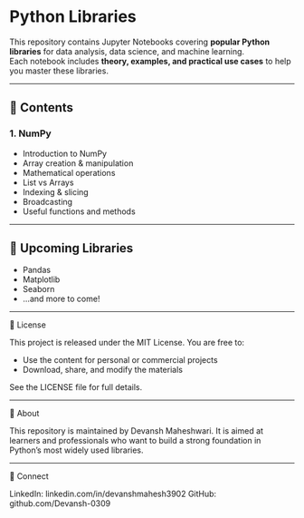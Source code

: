 # Python Libraries

This repository contains Jupyter Notebooks covering **popular Python libraries** for data analysis, data science, and machine learning.  
Each notebook includes **theory, examples, and practical use cases** to help you master these libraries.

---

## 📂 Contents

### 1. NumPy
- Introduction to NumPy
- Array creation & manipulation
- Mathematical operations
- List vs Arrays
- Indexing & slicing
- Broadcasting
- Useful functions and methods

---

## 📌 Upcoming Libraries
- Pandas
- Matplotlib
- Seaborn
- ...and more to come!

---

📜 License

This project is released under the MIT License.
You are free to:

- Use the content for personal or commercial projects
- Download, share, and modify the materials

See the LICENSE file for full details.

---

📢 About

This repository is maintained by Devansh Maheshwari.
It is aimed at learners and professionals who want to build a strong foundation in Python’s most widely used libraries.

---

🔗 Connect

LinkedIn: linkedin.com/in/devanshmahesh3902
GitHub: github.com/Devansh-0309
